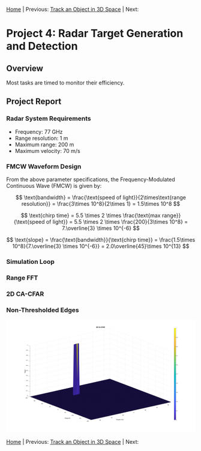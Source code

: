 [Home](../../README.md) | Previous: [Track an Object in 3D Space](../p3/p3-track-an-object-in-3d-space.md) | Next:

# Project 4: Radar Target Generation and Detection

## Overview

Most tasks are timed to monitor their efficiency.

## Project Report

### Radar System Requirements

- Frequency: 77 GHz
- Range resolution: 1 m
- Maximum range: 200 m
- Maximum velocity: 70 m/s

### FMCW Waveform Design

From the above parameter specifications, the Frequency-Modulated Continuous Wave (FMCW) is given by:

$$
\text{bandwidth} = \frac{\text{speed of light}}{2\times\text{range resolution}} = \frac{3\times 10^8}{2\times 1} =
 1.5\times 10^8
$$

$$
\text{chirp time} = 5.5 \times 2 \times \frac{\text{max range}}{\text{speed of light}} = 5.5 \times 2 \times
 \frac{200}{3\times 10^8} = 7.\overline{3} \times 10^{-6}
$$

$$
\text{slope} = \frac{\text{bandwidth}}{\text{chirp time}} = \frac{1.5\times 10^8}{7.\overline{3} \times 10^{-6}} =
 2.0\overline{45}\times 10^{13}
$$

### Simulation Loop

### Range FFT

### 2D CA-CFAR

### Non-Thresholded Edges

![2D CA-CFAR](./img/img3.svg)

[Home](../../README.md) | Previous: [Track an Object in 3D Space](../p3/p3-track-an-object-in-3d-space.md) | Next: